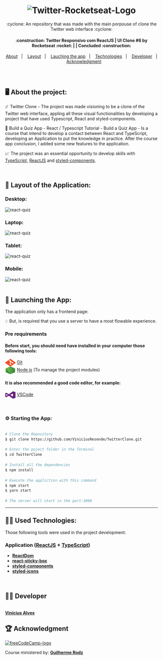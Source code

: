 <h1 align="center">
  <img alt="Twitter-Rocketseat-Logo" src="https://res.cloudinary.com/viniciusalvesdefaria/image/upload/v1616435615/TwitterClone/TwitterCloneLogo_kqa8sn.png" width="400px" />
</h1>
<p align= "center">:cyclone: An repository that was made with the main porpouse of clone the Twitter web interface :cyclone:</p>

<h4 align="center"> 
	:construction:  Twitter Responsivo com ReactJS | UI Clone #6 by Rocketseat :rocket: | | Concluded  :construction:
</h4>

<p align="center">
  <a href="#desktop_computer-about-the-project">About</a>&nbsp;&nbsp;&nbsp;|&nbsp;&nbsp;&nbsp;
  <a href="#art-layout-of-the-application">Layout</a>&nbsp;&nbsp;&nbsp;|&nbsp;&nbsp;&nbsp;
  <a href="#rocket-launching-the-app">Lauching the app</a>&nbsp;&nbsp;&nbsp;|&nbsp;&nbsp;&nbsp;
  <a href="#man_technologist-used-technologies">Technologies</a>&nbsp;&nbsp;&nbsp;|&nbsp;&nbsp;&nbsp;
  <a href="#raising_hand_man-developer">Developer</a>&nbsp;&nbsp;&nbsp;|&nbsp;&nbsp;&nbsp;
  <a href="#trophy-acknowledgment">Acknowledgment</a> 
</p>

</br>
</br>

## :desktop_computer: About the project:

:comet:  Twitter Clone - The project was made visioning to be a clone of the Twitter web interface, appling all these visual functionalities by developing a project that have used Typescript, React and styled-components. 

:rocket: Build a Quiz App - React / Typescript Tutorial - Build a Quiz App - Is a course that intend to develop a contact between React and TypeScript, developing an Application to put the knowledge in practice. After the course app conclusion, I added some new features to the application.

:chart_with_upwards_trend: The project was an essential opportunity to develop skills with [TypeScript](https://www.typescriptlang.org/), [ReactJS](https://reactjs.org/) and [styled-components](https://styled-components.com/).  

</br>

## :art: Layout of the Application:

### Desktop: 

<img alt="react-quiz" src="https://res.cloudinary.com/viniciusalvesdefaria/image/upload/v1616434799/TwitterClone/TwitterCloneDesktop_leasmb.gif">

### Laptop: 

<img alt="react-quiz" src="https://res.cloudinary.com/viniciusalvesdefaria/image/upload/v1616434862/TwitterClone/TwitterCloneDesktopShorter_v3coi0.gif">

### Tablet: 

<img alt="react-quiz" src="https://res.cloudinary.com/viniciusalvesdefaria/image/upload/v1616434963/TwitterClone/TwitterCloneTablet_bihl95.gif">

### Mobile: 

<img alt="react-quiz" src="https://res.cloudinary.com/viniciusalvesdefaria/image/upload/v1616435015/TwitterClone/TwitterCloneMobile_wzwuju.gif">
 
 
</br>
</br>

## :rocket: Launching the App:

The application only has a frontend page:

:bulb: But, is required that you use a server to have a most flowable experience.

### Pre requirements
#### Before start, you should need have installed in your computer those following tools:
<img align="center" alt="GIT" height="25" width="35" src="https://raw.githubusercontent.com/devicons/devicon/master/icons/git/git-original.svg" style="max-width:100%;">  [Git](https://git-scm.com)</img>
</br>
<img align="center" alt="NodeJS" height="25" width="35" src="https://raw.githubusercontent.com/devicons/devicon/master/icons/nodejs/nodejs-original.svg" style="max-width:100%;"> [Node.js](https://nodejs.org/en/) (To manage the project modules)</img>

#### It is also recommended a good code editor, for example: 
<img align="center" alt="VisualStudioCode" height="25" width="35" src="https://raw.githubusercontent.com/devicons/devicon/master/icons/visualstudio/visualstudio-plain.svg" style="max-width:100%;"> [VSCode](https://code.visualstudio.com/)</img>

</br>

### :gear: Starting the App:

 ```bash

 # Clone the Repository
 $ git clone https://github.com/ViniciusResende/TwitterClone.git
 
 # Enter the poject folder in the Terminal
 $ cd TwitterClone
 
 # Install all the dependencies
 $ npm install
 
 # Execute the appliction with this command
 $ npm start
 $ yarn start
 
 # The server will start in the port:3000
 
 ```
 
 ---
 
## :man_technologist: Used Technologies:

Those following tools were used in the project development:

### **Application**  ([ReactJS](https://reactjs.org/) + [TypeScript](https://www.typescriptlang.org/))

-   **[ReactDom](https://reactjs.org/docs/react-dom.html)**
-   **[react-sticky-box](https://www.npmjs.com/package/react-sticky-box)**
-   **[styled-components](https://styled-components.com/)**
-   **[styled-icons](https://styled-icons.js.org/)**

</br>

## :raising_hand_man: Developer

<a href="https://github.com/ViniciusResende">
 	<img src="https://res.cloudinary.com/viniciusalvesdefaria/image/upload/v1613257612/foto_perfil_rounded_mv1cpi.png" width="100px;" alt=""/>
 <br />
 	<b>Vinícius Alves</b></a> <a href="https://github.com/ViniciusResende" title="Vinícius Alves"></a>
 <br />
 
 ## :trophy: Acknowledgment

<a href="https://rocketseat.com.br/">
 	<img src="https://pbs.twimg.com/profile_images/1291682473592659968/sEorc6oh.jpg" width="300px;" alt="freeCodeCamp-logo"/>
 </a> 
 <br />
 	<p>Course ministered by: <a href="https://www.linkedin.com/in/guilhermerodz/"><b>Guilherme Rodz</b></a></p>
 <br />




